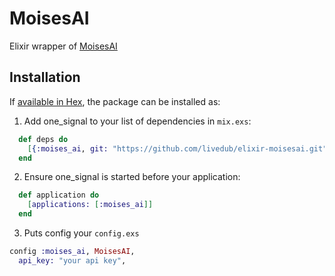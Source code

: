 # MoisesAI

Elixir wrapper of [MoisesAI](https://developer.moises.ai/docs/api/reference)

## Installation

If [available in Hex](https://hex.pm/docs/publish), the package can be installed as:

  1. Add one_signal to your list of dependencies in `mix.exs`:

```elixir
  def deps do
    [{:moises_ai, git: "https://github.com/livedub/elixir-moisesai.git"}]
  end
```

  2. Ensure one_signal is started before your application:

```elixir
  def application do
    [applications: [:moises_ai]]
  end
```

  3. Puts config your `config.exs`

```elixir
config :moises_ai, MoisesAI,
  api_key: "your api key",
```
